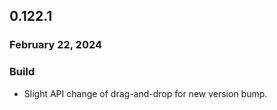 ## 0.122.1

### February 22, 2024

### Build

- Slight API change of drag-and-drop for new version bump.


